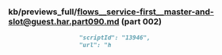### kb/previews_full/flows__service-first__master-and-slot@guest.har.part090.md (part 002)

```md
                    "scriptId": "13946",
                    "url": "h
```

```
